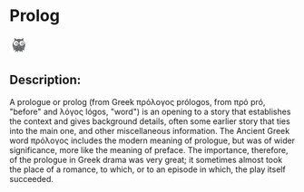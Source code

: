 # Prolog

![Prolog](images/Prolog.png)

## Description:
A prologue or prolog (from Greek πρόλογος prólogos, from πρό pró, "before" and λόγος lógos, "word") is an opening to a story that establishes the context and gives background details, often some earlier story that ties into the main one, and other miscellaneous information. The Ancient Greek word πρόλογος includes the modern meaning of prologue, but was of wider significance, more like the meaning of preface. The importance, therefore, of the prologue in Greek drama was very great; it sometimes almost took the place of a romance, to which, or to an episode in which, the play itself succeeded.

